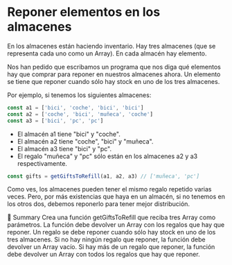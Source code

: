 # Reponer elementos en los almacenes

En los almacenes están haciendo inventario. Hay tres almacenes (que se representa cada uno como un Array). En cada almacén hay elemento.

Nos han pedido que escribamos un programa que nos diga qué elementos hay que comprar para reponer en nuestros almacenes ahora. Un elemento se tiene que reponer cuando sólo hay stock en uno de los tres almacenes.

Por ejemplo, si tenemos los siguientes almacenes:

```js
const a1 = ['bici', 'coche', 'bici', 'bici']
const a2 = ['coche', 'bici', 'muñeca', 'coche']
const a3 = ['bici', 'pc', 'pc']
````

* El almacén a1 tiene "bici" y "coche".
* El almacén a2 tiene "coche", "bici" y "muñeca".
* El almacén a3 tiene "bici" y "pc".
* El regalo "muñeca" y "pc" sólo están en los almacenes a2 y a3 respectivamente.

```js
const gifts = getGiftsToRefill(a1, a2, a3) // ['muñeca', 'pc']
````

Como ves, los almacenes pueden tener el mismo regalo repetido varias veces. Pero, por más existencias que haya en un almacén, si no tenemos en los otros dos, debemos reponerlo para tener mejor distribución.

📝 Summary
Crea una función getGiftsToRefill que reciba tres Array como parámetros.
La función debe devolver un Array con los regalos que hay que reponer.
Un regalo se debe reponer cuando sólo hay stock en uno de los tres almacenes.
Si no hay ningún regalo que reponer, la función debe devolver un Array vacío.
Si hay más de un regalo que reponer, la función debe devolver un Array con todos los regalos que hay que reponer.